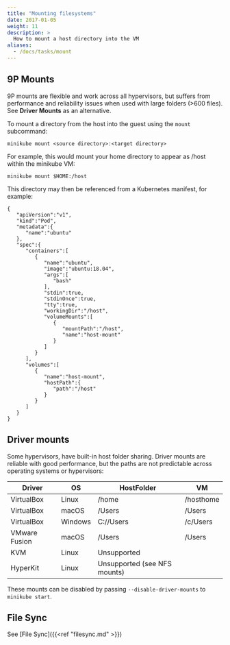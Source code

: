```yaml
---
title: "Mounting filesystems"
date: 2017-01-05
weight: 11
description: >
  How to mount a host directory into the VM
aliases:
  - /docs/tasks/mount
---
```


## 9P Mounts

9P mounts are flexible and work across all hypervisors, but suffers from performance and reliability issues when used with large folders (>600 files). See **Driver Mounts** as an alternative.

To mount a directory from the host into the guest using the `mount` subcommand:

```
minikube mount <source directory>:<target directory>
```

For example, this would mount your home directory to appear as /host within the minikube VM:

```
minikube mount $HOME:/host
```

This directory may then be referenced from a Kubernetes manifest, for example:

```shell
{
   "apiVersion":"v1",
   "kind":"Pod",
   "metadata":{
      "name":"ubuntu"
   },
   "spec":{
      "containers":[
         {
            "name":"ubuntu",
            "image":"ubuntu:18.04",
            "args":[
               "bash"
            ],
            "stdin":true,
            "stdinOnce":true,
            "tty":true,
            "workingDir":"/host",
            "volumeMounts":[
               {
                  "mountPath":"/host",
                  "name":"host-mount"
               }
            ]
         }
      ],
      "volumes":[
         {
            "name":"host-mount",
            "hostPath":{
               "path":"/host"
            }
         }
      ]
   }
}
```

## Driver mounts

Some hypervisors, have built-in host folder sharing. Driver mounts are reliable with good performance, but the paths are not predictable across operating systems or hypervisors:

| Driver | OS | HostFolder | VM |
| --- | --- | --- | --- |
| VirtualBox | Linux | /home | /hosthome |
| VirtualBox | macOS | /Users | /Users |
| VirtualBox | Windows | C://Users | /c/Users |
| VMware Fusion | macOS | /Users | /Users |
| KVM | Linux | Unsupported | | 
| HyperKit | Linux | Unsupported (see NFS mounts) | | 

These mounts can be disabled by passing `--disable-driver-mounts` to `minikube start`.

## File Sync

See [File Sync]({{<ref "filesync.md" >}})
